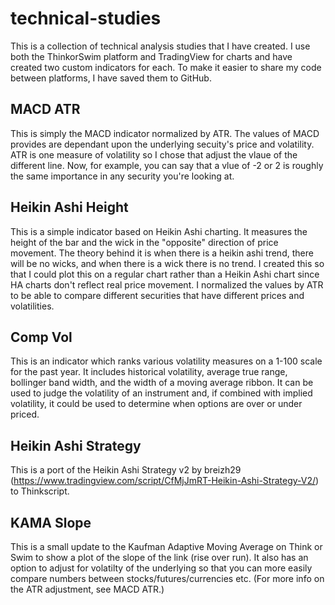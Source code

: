 # technical-studies
This is a collection of technical analysis studies that I have created.  I use both the ThinkorSwim platform and TradingView for charts and have created two custom indicators for each.  To make it easier to share my code between platforms, I have saved them to GitHub.

## MACD ATR
This is simply the MACD indicator normalized by ATR.  The values of MACD provides are dependant upon the underlying secuity's price and volatility. ATR is one measure of volatility so I chose that adjust the vlaue of the different line.  Now, for example, you can say that a vlue of -2 or 2 is roughly the same importance in any security you're looking at.

## Heikin Ashi Height
This is a simple indicator based on Heikin Ashi charting.  It measures the height of the bar and the wick in the "opposite" direction of price movement.  The theory behind it is when there is a heikin ashi trend, there will be no wicks, and when there is a wick there is no trend.  I created this so that I could plot this on a regular chart rather than a Heikin Ashi chart since HA charts don't reflect real price movement.  I normalized the values by ATR to be able to compare different securities that have different prices and volatilities.

## Comp Vol
This is an indicator which ranks various volatility measures on a 1-100 scale for the past year.  It includes historical volatility, average true range, bollinger band width, and the width of a moving average ribbon.  It can be used to judge the volatility of an instrument and, if combined with implied volatility, it could be used to determine when options are over or under priced.

## Heikin Ashi Strategy
This is a port of the Heikin Ashi Strategy v2 by breizh29 (https://www.tradingview.com/script/CfMjJmRT-Heikin-Ashi-Strategy-V2/) to Thinkscript.

## KAMA Slope
This is a small update to the Kaufman Adaptive Moving Average on Think or Swim to show a plot of the slope of the link (rise over run). It also has an option to adjust for volatilty of the underlying so that you can more easily compare numbers between stocks/futures/currencies etc.  (For more info on the ATR adjustment, see MACD ATR.)
